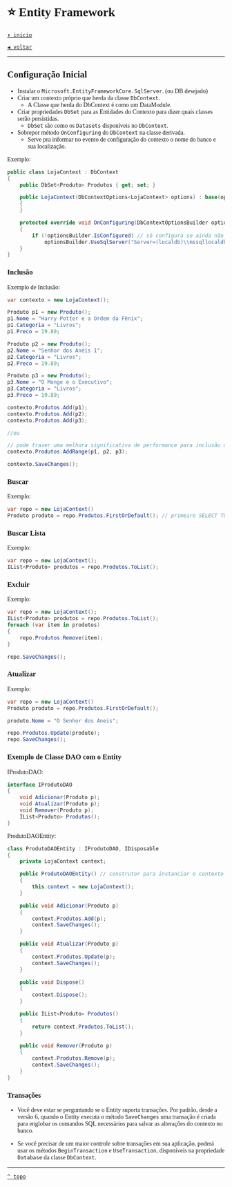 <font face="Calibri">

# ⭐ Entity Framework

[`⬆️ inicio`](../../Readme.md)

[`◀️ voltar`](../Readme.md)

---

## Configuração Inicial

+ Instalar o `Microsoft.EntityFrameworkCore.SqlServer`. (ou DB desejado)
+ Criar um contexto próprio que herda da classe `DbContext`. 
  + A Classe que herda do DbContext é como um DataModule.
+ Criar propriedades `DbSet` para as Entidades do Contexto para dizer quais classes serão persistidas.
  + `DbSet` são como os `Datasets` disponíveis no `DbContext`.
+ Sobrepor método `OnConfiguring` do `DbContext` na classe derivada.
  + Serve pra informar no evento de configuração do contexto o nome do banco e sua localização.

Exemplo:

```csharp
public class LojaContext : DbContext
{
    public DbSet<Produto> Produtos { get; set; }

    public LojaContext(DbContextOptions<LojaContext> options) : base(options)
    {
    }

    protected override void OnConfiguring(DbContextOptionsBuilder optionsBuilder)
    {
        if (!optionsBuilder.IsConfigured) // só configura se ainda não estiver configurado
            optionsBuilder.UseSqlServer("Server=(localdb)\\mssqllocaldb;Database=LojaDB;Trusted_Connection=true;");
    }
}
```

### Inclusão

Exemplo de Inclusão:

```csharp
var contexto = new LojaContext();

Produto p1 = new Produto();
p1.Nome = "Harry Potter e a Ordem da Fênix";
p1.Categoria = "Livros";
p1.Preco = 19.89;

Produto p2 = new Produto();
p2.Nome = "Senhor dos Anéis 1";
p2.Categoria = "Livros";
p2.Preco = 19.89;

Produto p3 = new Produto();
p3.Nome = "O Monge e o Executivo";
p3.Categoria = "Livros";
p3.Preco = 19.89;

contexto.Produtos.Add(p1);
contexto.Produtos.Add(p2);
contexto.Produtos.Add(p3);

//ou

// pode trazer uma melhora significativa de performance para inclusão de muitos objetos.
contexto.Produtos.AddRange(p1, p2, p3); 

contexto.SaveChanges();
```

### Buscar

Exemplo:

```csharp
var repo = new LojaContext()
Produto produto = repo.Produtos.FirstOrDefault(); // primeiro SELECT TOP 1 * FROM ...
```

### Buscar Lista

Exemplo:

```csharp
var repo = new LojaContext();
IList<Produto> produtos = repo.Produtos.ToList();
```

### Excluir

Exemplo:

```csharp
var repo = new LojaContext();
IList<Produto> produtos = repo.Produtos.ToList();
foreach (var item in produtos)
{
    repo.Produtos.Remove(item);
}

repo.SaveChanges();
```

### Atualizar

Exemplo:

```csharp
var repo = new LojaContext()
Produto produto = repo.Produtos.FirstOrDefault();

produto.Nome = "O Senhor dos Aneis";

repo.Produtos.Update(produto);
repo.SaveChanges();
```

### Exemplo de Classe DAO com o Entity

IProdutoDAO:

```csharp
interface IProdutoDAO
{
    void Adicionar(Produto p);
    void Atualizar(Produto p);
    void Remover(Produto p);
    IList<Produto> Produtos();
}
```

ProdutoDAOEntity:

```csharp
class ProdutoDAOEntity : IProdutoDAO, IDisposable
{
    private LojaContext context;

    public ProdutoDAOEntity() // construtor para instanciar o contexto
    {
        this.context = new LojaContext();
    }

    public void Adicionar(Produto p)
    {
        context.Produtos.Add(p);
        context.SaveChanges();
    }

    public void Atualizar(Produto p)
    {
        context.Produtos.Update(p);
        context.SaveChanges();
    }

    public void Dispose()
    {
        context.Dispose();
    }

    public IList<Produto> Produtos()
    {
        return context.Produtos.ToList();
    }

    public void Remover(Produto p)
    {
        context.Produtos.Remove(p);
        context.SaveChanges();
    }
}
```

### Transações

+ Você deve estar se perguntando se o Entity suporta transações.
Por padrão, desde a versão 6, quando o Entity executa o método `SaveChanges` uma transação é criada para englobar os comandos SQL necessários para salvar as alterações do contexto no banco.

+ Se você precisar de um maior controle sobre transações em sua aplicação, poderá usar os métodos `BeginTransaction` e `UseTransaction`, disponíveis na propriedade `Database` da classe `DbContext`.

---

[`^ topo`](#⭐-entity-framework)
</font>

